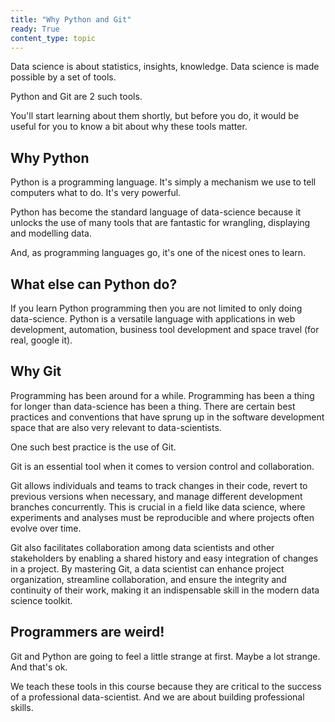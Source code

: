 ```yaml
---
title: "Why Python and Git"
ready: True
content_type: topic
---
```


Data science is about statistics, insights, knowledge. Data science is made possible by a set of tools.

Python and Git are 2 such tools.

You'll start learning about them shortly, but before you do, it would be useful for you to know a bit about why these tools matter. 

## Why Python

Python is a programming language. It's simply a mechanism we use to tell computers what to do. It's very powerful.

Python has become the standard language of data-science because it unlocks the use of many tools that are fantastic for wrangling, displaying and modelling data.

And, as programming languages go, it's one of the nicest ones to learn.

## What else can Python do?

If you learn Python programming then you are not limited to only doing data-science. Python is a versatile language with applications in web development, automation, business tool development and space travel (for real, google it).

## Why Git 

Programming has been around for a while. Programming has been a thing for longer than data-science has been a thing. There are certain best practices and conventions that have sprung up in the software development space that are also very relevant to data-scientists.

One such best practice is the use of Git. 

Git is an essential tool when it comes to version control and collaboration. 

Git allows individuals and teams to track changes in their code, revert to previous versions when necessary, and manage different development branches concurrently. This is crucial in a field like data science, where experiments and analyses must be reproducible and where projects often evolve over time. 

Git also facilitates collaboration among data scientists and other stakeholders by enabling a shared history and easy integration of changes in a project. By mastering Git, a data scientist can enhance project organization, streamline collaboration, and ensure the integrity and continuity of their work, making it an indispensable skill in the modern data science toolkit.

## Programmers are weird!

Git and Python are going to feel a little strange at first. Maybe a lot strange. And that's ok.

We teach these tools in this course because they are critical to the success of a professional data-scientist. And we are about building professional skills.